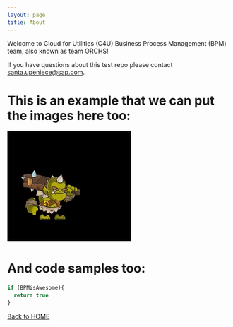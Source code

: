 ```yaml
---
layout: page
title: About
---
```


Welcome to Cloud for Utilities (C4U) Business Process Management (BPM) team, also known as team ORCHS! 

If you have questions about this test repo please contact <santa.upeniece@sap.com>.

# This is an example that we can put the images here too:

![Image of BPM Talisman](https://raw.githubusercontent.com/Santa-test-factory/testestest/master/pages/about/ourorch.PNG)

# And code samples too: 

```javascript
if (BPMisAwesome){
  return true
}
```

[Back to HOME](index.md)
